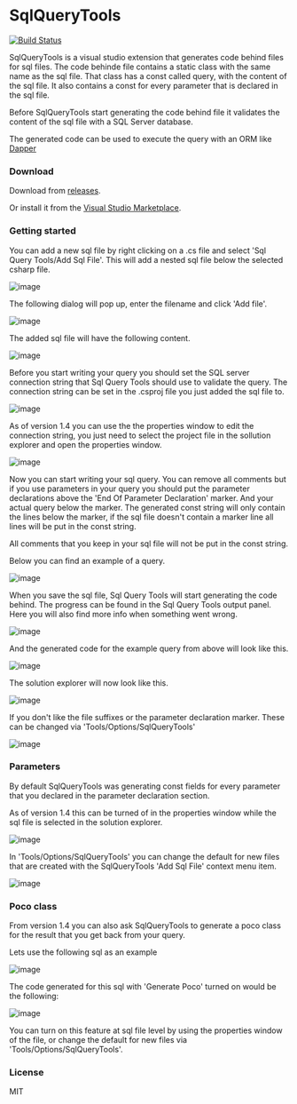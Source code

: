 # SqlQueryTools
[![Build Status](https://marginet.visualstudio.com/SqlQueryTools/_apis/build/status/SqlQueryTools-CI?branchName=master&jobName=Build%20latest%20SqlQueryTools%20commit)](https://marginet.visualstudio.com/SqlQueryTools/_build/latest?definitionId=16&branchName=master)

SqlQueryTools is a visual studio extension that generates code behind files for sql files.
The code behinde file contains a static class with the same name as the sql file.
That class has a const called query, with the content of the sql file.
It also contains a const for every parameter that is declared in the sql file.

Before SqlQueryTools start generating the code behind file it validates the content of the sql file with a SQL Server database.

The generated code can be used to execute the query with an ORM like [Dapper](https://github.com/DapperLib/Dapper)

### Download

Download from [releases](https://github.com/gmarginet/SqlQueryTools/releases).

Or install it from the [Visual Studio Marketplace](https://marketplace.visualstudio.com/items?itemName=GertMarginet.SqlQueryTools).

### Getting started

You can add a new sql file by right clicking on a .cs file and select 'Sql Query Tools/Add Sql File'.
This will add a nested sql file below the selected csharp file.

![image](https://github.com/gmarginet/SqlQueryTools/blob/master/art/AddSqlFile.png?raw=true)

The following dialog will pop up, enter the filename and click 'Add file'.

![image](https://github.com/gmarginet/SqlQueryTools/blob/master/art/AddNewSqlFileDialog.png?raw=true)

The added sql file will have the following content.

![image](https://github.com/gmarginet/SqlQueryTools/blob/master/art/SqlFileDefaultContent.png?raw=true)

Before you start writing your query you should set the SQL server connection string that Sql Query Tools should use to validate the query.
The connection string can be set in the .csproj file you just added the sql file to.

![image](https://github.com/gmarginet/SqlQueryTools/blob/master/art/ConnectionString.png?raw=true)

As of version 1.4 you can use the the properties window to edit the connection string, you just need to select the project file in the sollution explorer and open the properties window.

![image](https://github.com/gmarginet/SqlQueryTools/blob/master/art/ConnectionString_PropertiesWindow.png?raw=true)


Now you can start writing your sql query.
You can remove all comments but if you use parameters in your query you should put the parameter declarations above the 'End Of Parameter Declaration' marker.
And your actual query below the marker.
The generated const string will only contain the lines below the marker, if the sql file doesn't contain a marker line all lines will be put in the const string.

All comments that you keep in your sql file will not be put in the const string.

Below you can find an example of a query.

![image](https://github.com/gmarginet/SqlQueryTools/blob/master/art/ExampleSql.png?raw=true)

When you save the sql file, Sql Query Tools will start generating the code behind.
The progress can be found in the Sql Query Tools output panel.
Here you will also find more info when something went wrong.

![image](https://github.com/gmarginet/SqlQueryTools/blob/master/art/OutputPanel.png?raw=true)

And the generated code for the example query from above will look like this.

![image](https://github.com/gmarginet/SqlQueryTools/blob/master/art/ExampleCode.png?raw=true)

The solution explorer will now look like this.

![image](https://github.com/gmarginet/SqlQueryTools/blob/master/art/SolutionExplorer.png?raw=true)

If you don't like the file suffixes or the parameter declaration marker.
These can be changed via 'Tools/Options/SqlQueryTools'

![image](https://github.com/gmarginet/SqlQueryTools/blob/master/art/Options.png?raw=true)

### Parameters

By default SqlQueryTools was generating const fields for every parameter that you declared in the parameter declaration section.

As of version 1.4 this can be turned of in the properties window while the sql file is selected in the solution explorer.

![image](https://github.com/gmarginet/SqlQueryTools/blob/master/art/Sql_ParametersWindow.png?raw=true)

In 'Tools/Options/SqlQueryTools' you can change the default for new files that are created with the SqlQueryTools 'Add Sql File' context menu item.

![image](https://github.com/gmarginet/SqlQueryTools/blob/master/art/Options_Extra.png?raw=true)

### Poco class

From version 1.4 you can also ask SqlQueryTools to generate a poco class for the result that you get back from your query.

Lets use the following sql as an example

![image](https://github.com/gmarginet/SqlQueryTools/blob/master/art/ExampleSql_Poco.png?raw=true)

The code generated for this sql with 'Generate Poco' turned on would be the following:

![image](https://github.com/gmarginet/SqlQueryTools/blob/master/art/ExampleCode_Poco.png?raw=true)

You can turn on this feature at sql file level by using the properties window of the file, or change the default for new files via 'Tools/Options/SqlQueryTools'.

### License

MIT
